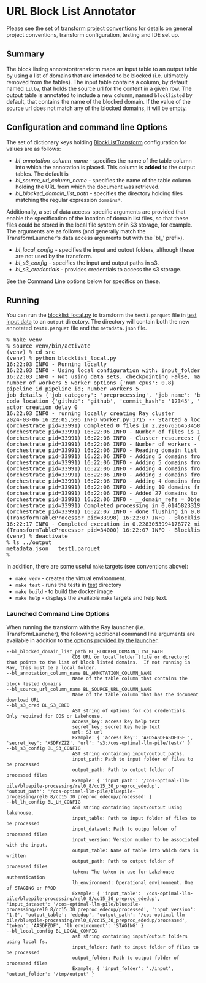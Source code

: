 # URL Block List Annotator 
Please see the set of
[transform project conventions](../../transform-conventions.md)
for details on general project conventions, transform configuration,
testing and IDE set up.

## Summary 
The block listing annotator/transform maps an input table to an output table
by  using a list of domains that are intended to be blocked 
(i.e. ultimately removed from the tables).
The input table contains a column, by default named `title`,
that holds the source url for the content in a given row.
The output table is annotated to include a new column,
named `blocklisted` by default, that contains the name
of the blocked domain.  If the value of the source url 
does not match any of the blocked domains, it will be empty.

## Configuration and command line Options

The set of dictionary keys holding [BlockListTransform](src/blocklist_transform.py) 
configuration for values are as follows:

* _bl_annotation_column_name_ - specifies the name of the table column into which the annotation is placed.
This column is **added** to the output tables.  The default is 
* _bl_source_url_column_name_ - specifies the name of the table column holding the URL from which the document was retrieved.
* _bl_blocked_domain_list_path_ - specifies the directory holding files matching 
the regular expression `domains*`.
 
Additionally, a set of data access-specific arguments are provided that enable
the specification of the location of domain list files, so that these
files could be stored in the local file system or in S3 storage, for example.
The arguments are as follows (and generally match the TransformLauncher's 
data access arguments but with the `bl_' prefix).

* _bl_local_config_ - specifies the input and outout folders, although these are not used by the transform.
* _bl_s3_config_ - specifies the input and output paths in s3.
* _bl_s3_credentials_ - provides credentials to access the s3 storage. 

See the Command Line options below for specifics on these.

## Running
You can run the [blocklist_local.py](src/blocklist_local.py) to
transform the `test1.parquet` file in [test input data](test-data/input) 
to an `output` directory.  The directory will contain both the new
annotated `test1.parquet` file and the `metadata.json` file.
<pre>
% make venv
% source venv/bin/activate
(venv) % cd src
(venv) % python blocklist_local.py
16:22:03 INFO - Running locally
16:22:03 INFO - Using local configuration with: input_folder - /Users/dawood/git/fm-data-engineering/transforms/universal/blocklisting/test-data/input output_folder - /Users/dawood/git/fm-data-engineering/transforms/universal/blocklisting/output
16:22:03 INFO - Not using data sets, checkpointing False, max files -1
number of workers 5 worker options {'num_cpus': 0.8}
pipeline id pipeline_id; number workers 5
job details {'job category': 'preprocessing', 'job name': 'blocklist', 'job type': 'ray', 'job id': 'job_id'}
code location {'github': 'github', 'commit_hash': '12345', 'path': 'path'}
actor creation delay 0
16:22:03 INFO - running locally creating Ray cluster
2024-03-06 16:22:05,596	INFO worker.py:1715 -- Started a local Ray instance. View the dashboard at 127.0.0.1:8265 
(orchestrate pid=33991) Completed 0 files in 2.296765645345052e-06 min. Waiting for completion
(orchestrate pid=33991) 16:22:06 INFO - Number of files is 1, source profile {'max_file_size': 0.0007181167602539062, 'min_file_size': 0.0007181167602539062, 'total_file_size': 0.0007181167602539062}
(orchestrate pid=33991) 16:22:06 INFO - Cluster resources: {'cpus': 10, 'gpus': 0, 'memory': 14.576927185058594, 'object_store': 2.0}
(orchestrate pid=33991) 16:22:06 INFO - Number of workers - 5 with {'num_cpus': 0.8} each
(orchestrate pid=33991) 16:22:06 INFO - Reading domain list from /Users/dawood/git/fm-data-engineering/transforms/universal/blocklisting/test-data/domains 
(orchestrate pid=33991) 16:22:06 INFO - Adding 5 domains from /Users/dawood/git/fm-data-engineering/transforms/universal/blocklisting/test-data/domains/gambling/domains
(orchestrate pid=33991) 16:22:06 INFO - Adding 5 domains from /Users/dawood/git/fm-data-engineering/transforms/universal/blocklisting/test-data/domains/gambling/domains.24733
(orchestrate pid=33991) 16:22:06 INFO - Adding 4 domains from /Users/dawood/git/fm-data-engineering/transforms/universal/blocklisting/test-data/domains/gambling/domains.9309
(orchestrate pid=33991) 16:22:06 INFO - Adding 3 domains from /Users/dawood/git/fm-data-engineering/transforms/universal/blocklisting/test-data/domains/arjel/domains
(orchestrate pid=33991) 16:22:06 INFO - Adding 4 domains from /Users/dawood/git/fm-data-engineering/transforms/universal/blocklisting/test-data/domains/phishing/domains
(orchestrate pid=33991) 16:22:06 INFO - Adding 10 domains from /Users/dawood/git/fm-data-engineering/transforms/universal/blocklisting/test-data/domains/phishing/domains1.gz
(orchestrate pid=33991) 16:22:06 INFO - Added 27 domains to domain list
(orchestrate pid=33991) 16:22:06 INFO - __domain_refs = ObjectRef(00ef45ccd0112571ffffffffffffffffffffffff0100000002e1f505)
(orchestrate pid=33991) Completed processing in 0.014582331975301106 min
(orchestrate pid=33991) 16:22:07 INFO - done flushing in 0.001355886459350586 sec
(TransformTableProcessor pid=33998) 16:22:07 INFO - Blocklist config:{'__domain_refs': ObjectRef(00ef45ccd0112571ffffffffffffffffffffffff0100000002e1f505), 'bl_blocked_domain_list_path': '/Users/dawood/git/fm-data-engineering/transforms/universal/blocklisting/test-data/domains', 'bl_annotation_column_name': 'blocklisted', 'bl_source_url_column_name': 'title', 'data_access': <data_processing.data_access.data_access_local.DataAccessLocal object at 0x118914520>}
16:22:17 INFO - Completed execution in 0.2283053994178772 min, execution result 0
(TransformTableProcessor pid=34000) 16:22:07 INFO - Blocklist config:{'__domain_refs': ObjectRef(00ef45ccd0112571ffffffffffffffffffffffff0100000002e1f505), 'bl_blocked_domain_list_path': '/Users/dawood/git/fm-data-engineering/transforms/universal/blocklisting/test-data/domains', 'bl_annotation_column_name': 'blocklisted', 'bl_source_url_column_name': 'title', 'data_access': <data_processing.data_access.data_access_local.DataAccessLocal object at 0x109704580>}
(venv) % deactivate
% ls ../output
metadata.json	test1.parquet
%
</pre>


In addition, there are some useful `make` targets (see conventions above):
* `make venv` - creates the virtual environment.
* `make test` - runs the tests in [test](test) directory
* `make build` - to build the docker image
* `make help` - displays the available `make` targets and help text.

### Launched Command Line Options 
When running the transform with the Ray launcher (i.e. TransformLauncher),
the following additional command line arguments are available in addition to 
[the options provided by the launcher](../../../data-processing-lib/doc/launcher-options.md).
```
--bl_blocked_domain_list_path BL_BLOCKED_DOMAIN_LIST_PATH
                        COS URL or local folder (file or directory) that points to the list of block listed domains.  If not running in Ray, this must be a local folder.
--bl_annotation_column_name BL_ANNOTATION_COLUMN_NAME
                        Name of the table column that contains the block listed domains
--bl_source_url_column_name BL_SOURCE_URL_COLUMN_NAME
                        Name of the table column that has the document download URL
--bl_s3_cred BL_S3_CRED
                        AST string of options for cos credentials. Only required for COS or Lakehouse.
                        access_key: access key help text
                        secret_key: secret key help text
                        url: S3 url
                        Example: { 'access_key': 'AFDSASDFASDFDSF ', 'secret_key': 'XSDFYZZZ', 'url': 's3:/cos-optimal-llm-pile/test/' }
--bl_s3_config BL_S3_CONFIG
                        AST string containing input/output paths.
                        input_path: Path to input folder of files to be processed
                        output_path: Path to output folder of processed files
                        Example: { 'input_path': '/cos-optimal-llm-pile/bluepile-processing/rel0_8/cc15_30_preproc_ededup', 'output_path': '/cos-optimal-llm-pile/bluepile-processing/rel0_8/cc15_30_preproc_ededup/processed' }
--bl_lh_config BL_LH_CONFIG
                        AST string containing input/output using lakehouse.
                        input_table: Path to input folder of files to be processed
                        input_dataset: Path to outpu folder of processed files
                        input_version: Version number to be associated with the input.
                        output_table: Name of table into which data is written
                        output_path: Path to output folder of processed files
                        token: The token to use for Lakehouse authentication
                        lh_environment: Operational environment. One of STAGING or PROD
                        Example: { 'input_table': '/cos-optimal-llm-pile/bluepile-processing/rel0_8/cc15_30_preproc_ededup', 'input_dataset': '/cos-optimal-llm-pile/bluepile-processing/rel0_8/cc15_30_preproc_ededup/processed', 'input_version': '1.0', 'output_table': 'ededup', 'output_path': '/cos-optimal-llm-pile/bluepile-processing/rel0_8/cc15_30_preproc_ededup/processed', 'token': 'AASDFZDF', 'lh_environment': 'STAGING' }
--bl_local_config BL_LOCAL_CONFIG
                        ast string containing input/output folders using local fs.
                        input_folder: Path to input folder of files to be processed
                        output_folder: Path to output folder of processed files
                        Example: { 'input_folder': './input', 'output_folder': '/tmp/output' }

```



